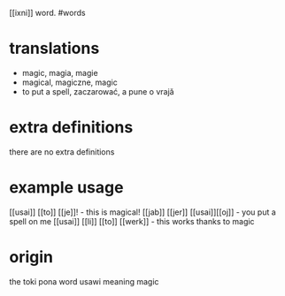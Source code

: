 [[ixni]] word.
#words
# translations
- magic, magia, magie
- magical, magiczne, magic
- to put a spell, zaczarować, a pune o vrajă
# extra definitions
there are no extra definitions
# example usage
[[usai]] [[to]] [[je]]! - this is magical!
[[jab]] [[jer]] [[usai]][[oj]] - you put a spell on me
[[usai]] [[li]] [[to]] [[werk]] - this works thanks to magic
# origin
the toki pona word usawi meaning magic